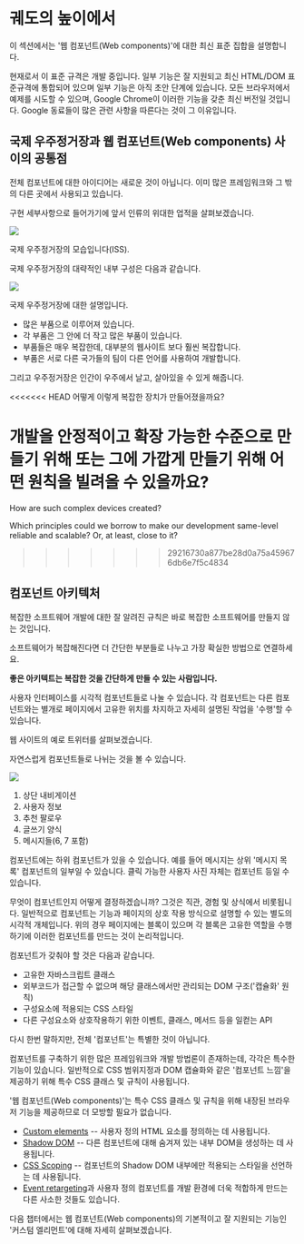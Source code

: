 # 궤도의 높이에서

이 섹션에서는 '웹 컴포넌트(Web components)'에 대한 최신 표준 집합을 설명합니다.

현재로서 이 표준 규격은 개발 중입니다. 일부 기능은 잘 지원되고 최신 HTML/DOM 표준규격에 통합되어 있으며 일부 기능은 아직 초안 단계에 있습니다. 모든 브라우저에서 예제를 시도할 수 있으며, Google Chrome이 이러한 기능을 갖춘 최신 버전일 것입니다. Google 동료들이 많은 관련 사항을 따른다는 것이 그 이유입니다.

## 국제 우주정거장과 웹 컴포넌트(Web components) 사이의 공통점

전체 컴포넌트에 대한 아이디어는 새로운 것이 아닙니다. 이미 많은 프레임워크와 그 밖의 다른 곳에서 사용되고 있습니다.

구현 세부사항으로 들어가기에 앞서 인류의 위대한 업적을 살펴보겠습니다.

![](satellite.jpg)

국제 우주정거장의 모습입니다(ISS).

국제 우주정거장의 대략적인 내부 구성은 다음과 같습니다.

![](satellite-expanded.jpg)

국제 우주정거장에 대한 설명입니다.
- 많은 부품으로 이루어져 있습니다.
- 각 부품은 그 안에 더 작고 많은 부품이 있습니다.
- 부품들은 매우 복잡한데, 대부분의 웹사이트 보다 훨씬 복잡합니다.
- 부품은 서로 다른 국가들의 팀이 다른 언어를 사용하여 개발합니다.

그리고 우주정거장은 인간이 우주에서 날고, 살아있을 수 있게 해줍니다.

<<<<<<< HEAD
어떻게 이렇게 복잡한 장치가 만들어졌을까요?

개발을 안정적이고 확장 가능한 수준으로 만들기 위해 또는 그에 가깝게 만들기 위해 어떤 원칙을 빌려올 수 있을까요?
=======
How are such complex devices created?

Which principles could we borrow to make our development same-level reliable and scalable? Or, at least, close to it?
>>>>>>> 29216730a877be28d0a75a459676db6e7f5c4834

## 컴포넌트 아키텍처

복잡한 소프트웨어 개발에 대한 잘 알려진 규칙은 바로 복잡한 소프트웨어를 만들지 않는 것입니다.

소프트웨어가 복잡해진다면 더 간단한 부분들로 나누고 가장 확실한 방법으로 연결하세요.

**좋은 아키텍트는 복잡한 것을 간단하게 만들 수 있는 사람입니다.**

사용자 인터페이스를 시각적 컴포넌트들로 나눌 수 있습니다. 각 컴포넌트는 다른 컴포넌트와는 별개로 페이지에서 고유한 위치를 차지하고 자세히 설명된 작업을 '수행'할 수 있습니다.

웹 사이트의 예로 트위터를 살펴보겠습니다.

자연스럽게 컴포넌트들로 나뉘는 것을 볼 수 있습니다.

![](web-components-twitter.svg)

1. 상단 내비게이션
2. 사용자 정보
3. 추천 팔로우
4. 글쓰기 양식
5. 메시지들(6, 7 포함)

컴포넌트에는 하위 컴포넌트가 있을 수 있습니다. 예를 들어 메시지는 상위 '메시지 목록' 컴포넌트의 일부일 수 있습니다. 클릭 가능한 사용자 사진 자체는 컴포넌트 등일 수 있습니다.

무엇이 컴포넌트인지 어떻게 결정하겠습니까? 그것은 직관, 경험 및 상식에서 비롯됩니다. 일반적으로 컴포넌트는 기능과 페이지의 상호 작용 방식으로 설명할 수 있는 별도의 시각적 개체입니다. 위의 경우 페이지에는 블록이 있으며 각 블록은 고유한 역할을 수행하기에 이러한 컴포넌트를 만드는 것이 논리적입니다.

컴포넌트가 갖춰야 할 것은 다음과 같습니다.
- 고유한 자바스크립트 클래스
- 외부코드가 접근할 수 없으며 해당 클래스에서만 관리되는 DOM 구조('캡슐화' 원칙)
- 구성요소에 적용되는 CSS 스타일
- 다른 구성요소와 상호작용하기 위한 이벤트, 클래스, 메서드 등을 일컫는 API

다시 한번 말하지만, 전체 '컴포넌트'는 특별한 것이 아닙니다.

컴포넌트를 구축하기 위한 많은 프레임워크와 개발 방법론이 존재하는데, 각각은 특수한 기능이 있습니다. 일반적으로 CSS 범위지정과 DOM 캡슐화와 같은 '컴포넌트 느낌'을 제공하기 위해 특수 CSS 클래스 및 규칙이 사용됩니다.

'웹 컴포넌트(Web components)'는 특수 CSS 클래스 및 규칙을 위해 내장된 브라우저 기능을 제공하므로 더 모방할 필요가 없습니다.

- [Custom elements](https://html.spec.whatwg.org/multipage/custom-elements.html#custom-elements) -- 사용자 정의 HTML 요소를 정의하는 데 사용됩니다.
- [Shadow DOM](https://dom.spec.whatwg.org/#shadow-trees) -- 다른 컴포넌트에 대해 숨겨져 있는 내부 DOM을 생성하는 데 사용됩니다.
- [CSS Scoping](https://drafts.csswg.org/css-scoping/) -- 컴포넌트의 Shadow DOM 내부에만 적용되는 스타일을 선언하는 데 사용됩니다.
- [Event retargeting](https://dom.spec.whatwg.org/#retarget)과 사용자 정의 컴포넌트를 개발 환경에 더욱 적합하게 만드는 다른 사소한 것들도 있습니다.

다음 챕터에서는 웹 컴포넌트(Web components)의 기본적이고 잘 지원되는 기능인 '커스텀 엘리먼트'에 대해 자세히 살펴보겠습니다.
